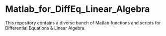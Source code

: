 # Matlab_for_DiffEq_Linear_Algebra
This repository contains a diverse bunch of Matlab functions and scripts for Differential Equations &amp; Linear Algebra.

